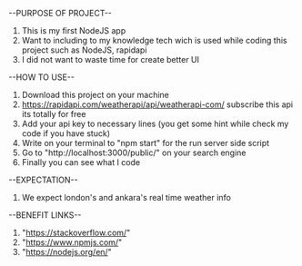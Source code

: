 --PURPOSE OF PROJECT--
1) This is my first NodeJS app 
2) Want to including to my knowledge tech wich is used while coding this project such as NodeJS, rapidapi
3) I did not want to waste time for create better UI

--HOW TO USE--
1) Download this project on your machine
2) https://rapidapi.com/weatherapi/api/weatherapi-com/ subscribe this api its totally for free
3) Add your api key to necessary lines (you get some hint while check my code if you have stuck)
4) Write on your terminal to "npm start" for the run server side script
5) Go to "http://localhost:3000/public/" on your search engine
6) Finally you can see what I code


--EXPECTATION--
1) We expect london's and ankara's real time weather info

--BENEFIT LINKS--
1) "https://stackoverflow.com/"
2) "https://www.npmjs.com/"
3) "https://nodejs.org/en/"
